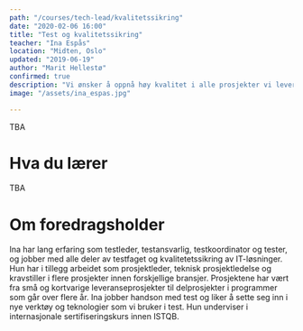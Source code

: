 ```yaml
---
path: "/courses/tech-lead/kvalitetssikring"
date: "2020-02-06 16:00"
title: "Test og kvalitetssikring"
teacher: "Ina Espås"
location: "Midten, Oslo"
updated: "2019-06-19"
author: "Marit Hellestø"
confirmed: true
description: "Vi ønsker å oppnå høy kvalitet i alle prosjekter vi leverer. I en hverdag med hyppige releaser og et høyt fokus på devOps, hvordan holder man kvaliteten oppe?"
image: "/assets/ina_espas.jpg"

---
```


TBA

# Hva du lærer

TBA

# Om foredragsholder

Ina har lang erfaring som testleder, testansvarlig, testkoordinator og tester, og jobber med alle deler av testfaget og kvalitetetssikring av IT-løsninger. Hun har i tillegg arbeidet som prosjektleder, teknisk prosjektledelse og kravstiller i flere prosjekter innen forskjellige bransjer. Prosjektene har vært fra små og kortvarige leveranseprosjekter til delprosjekter i programmer som går over flere år. Ina jobber handson med test og liker å sette seg inn i nye verktøy og teknologier som vi bruker i test. Hun underviser i internasjonale sertifiseringskurs innen ISTQB.
